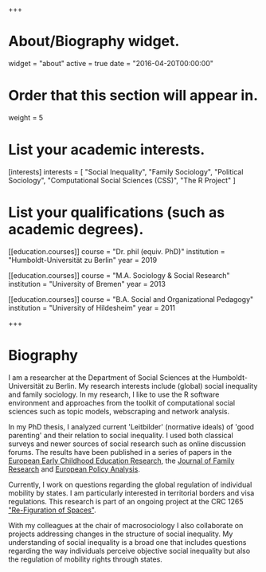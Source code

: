 +++
# About/Biography widget.
widget = "about"
active = true
date = "2016-04-20T00:00:00"

# Order that this section will appear in.
weight = 5

# List your academic interests.
[interests]
  interests = [
    "Social Inequality",
    "Family Sociology",
    "Political Sociology",
    "Computational Social Sciences (CSS)",
    "The R Project"
  ]

# List your qualifications (such as academic degrees).
[[education.courses]]
  course = "Dr. phil (equiv. PhD)"
  institution = "Humboldt-Universität zu Berlin"
  year = 2019

[[education.courses]]
  course = "M.A. Sociology & Social Research"
  institution = "University of Bremen"
  year = 2013

[[education.courses]]
  course = "B.A. Social and Organizational Pedagogy"
  institution = "University of Hildesheim"
  year = 2011
 
+++

# Biography

I am a researcher at the Department of Social Sciences at the Humboldt-Universität zu Berlin. My research interests include (global) social inequality and family sociology. In my research, I like to use the R software environment and approaches from the toolkit of computational social sciences such as topic models, webscraping and network analysis.

In my PhD thesis, I analyzed current 'Leitbilder' (normative ideals) of 'good parenting' and their relation to social inequality. I used both classical surveys and newer sources of social research such as online discussion forums. The results have been published in a series of papers in the [European Early Childhood Education Research](https://fguelzau.netlify.app/publication/unequal-from-the-start_2018/), the [Journal of Family Research](https://fguelzau.netlify.app/publication/playground-chatter-on-the-internet/) and [European Policy Analysis](https://fguelzau.netlify.com/publication/paradigm-shift-family-policy_2020/). 

Currently, I work on questions regarding the global regulation of individual mobility by states. I am particularly interested in territorial borders and visa regulations. This research is part of an ongoing project at the CRC 1265 ["Re-Figuration of Spaces"](https://sfb1265.de/en/).   

With my colleagues at the chair of macrosociology I also collaborate on projects addressing changes in the structure of social inequality. My understanding of social inequality is a broad one that includes questions regarding the way individuals perceive objective social inequality but also the regulation of mobility rights through states. 